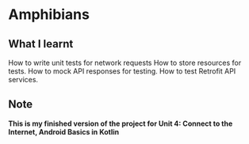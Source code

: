 # Amphibians 

## What I learnt

How to write unit tests for network requests
How to store resources for tests.
How to mock API responses for testing.
How to test Retrofit API services.


## Note
**This is my finished version of the project for Unit 4: Connect to the Internet, Android Basics in Kotlin**
